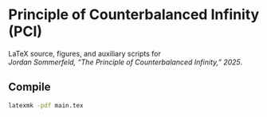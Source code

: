 # Principle of Counterbalanced Infinity (PCI)

LaTeX source, figures, and auxiliary scripts for  
*Jordan Sommerfeld, “The Principle of Counterbalanced Infinity,” 2025*.

## Compile
```bash
latexmk -pdf main.tex
